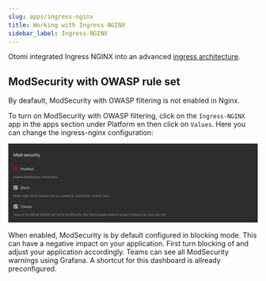 ```yaml
---
slug: apps/ingress-nginx
title: Working with Ingress NGINX
sidebar_label: Ingress-NGINX
---
```


Otomi integrated Ingress NGINX into an advanced [ingress architecture](/about/architecture#ingress--sso).

## ModSecurity with OWASP rule set

By deafault, ModSecurity with OWASP filtering is not enabled in Nginx.

To turn on ModSecurity with OWASP filtering, click on the `Ingress-NGINX` app in the apps section under Platform en then click on `Values`. Here you can change the ingress-nginx configuration:

![NGINX Modsecurity](img/mod-security.png)

When enabled, ModSecurity is by default configured in blocking mode. This can have a negative impact on your application. First turn blocking of and adjust your application accordingly. Teams can see all ModSecurity warnings using Grafana. A shortcut for this dashboard is allready preconfigured.
